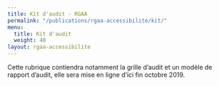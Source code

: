 ```yaml
---
title: Kit d'audit - RGAA
permalink: "/publications/rgaa-accessibilite/kit/"
menu:
  title: Kit d'audit
  weight: 40
layout: rgaa-accessibilite
---
```


Cette rubrique contiendra notamment la grille d’audit et un modèle de rapport d’audit, elle sera mise en ligne d’ici fin octobre 2019.